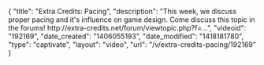 {
    "title": "Extra Credits: Pacing",
    "description": "This week, we discuss proper pacing and it's influence on game design. Come discuss this topic in the forums! http:\/\/extra-credits.net\/forum\/viewtopic.php?f=...",
    "videoid": "192169",
    "date_created": "1406055193",
    "date_modified": "1418181780",
    "type": "captivate",
    "layout": "video",
    "url": "\/v\/extra-credits-pacing\/192169"
}